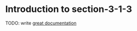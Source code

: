 # Introduction to section-3-1-3

TODO: write [great documentation](http://jacobian.org/writing/what-to-write/)
